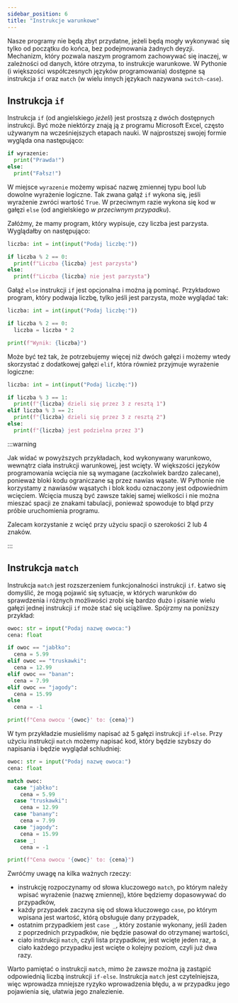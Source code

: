 ```yaml
---
sidebar_position: 6
title: "Instrukcje warunkowe"
---
```


Nasze programy nie będą zbyt przydatne, jeżeli będą mogły wykonywać się tylko
od początku do końca, bez podejmowania żadnych deyzji. Mechanizm, który pozwala
naszym programom zachowywać się inaczej, w zależności od danych, które otrzyma,
to instrukcje warunkowe. W Pythonie (i większości współczesnych języków
programowania) dostępne są instrukcja `if` oraz `match` (w wielu innych językach
nazywana `switch-case`).

## Instrukcja `if`

Instrukcja `if` (od angielskiego *jeżeli*) jest prostszą z dwóch dostępnych
instrukcji. Być może niektórzy znają ją z programu Microsoft Excel, często
używanym na wcześniejszych etapach nauki. W najprostszej swojej formie
wygląda ona następująco:

```python showLineNumbers
if wyrazenie:
  print("Prawda!")
else:
  print("Fałsz!")
```

W miejsce `wyrazenie` możemy wpisać nazwę zmiennej typu bool lub dowolne
wyrażenie logiczne. Tak zwana gałąź `if` wykona się, jeśli wyrażenie zwróci
wartość `True`. W przeciwnym razie wykona się kod w gałęzi `else` (od
angielskiego *w przeciwnym przypadku*).

Załóżmy, że mamy program, który wypisuje, czy liczba jest parzysta. Wyglądałby
on następująco:

```python showLineNumbers
liczba: int = int(input("Podaj liczbę:"))

if liczba % 2 == 0:
  print(f"Liczba {liczba} jest parzysta")
else:
  print(f"Liczba {liczba} nie jest parzysta")
```

Gałąź `else` instrukcji `if` jest opcjonalna i można ją pominąć. Przykładowo
program, który podwaja liczbę, tylko jeśli jest parzysta, może wyglądać tak:

```python showLineNumbers
liczba: int = int(input("Podaj liczbę:"))

if liczba % 2 == 0:
  liczba = liczba * 2

print(f"Wynik: {liczba}")
```

Może być też tak, że potrzebujemy więcej niż dwóch gałęzi i możemy wtedy
skorzystać z dodatkowej gałęzi `elif`, która również przyjmuje wyrażenie
logiczne:

```python showLineNumbers
liczba: int = int(input("Podaj liczbę:"))

if liczba % 3 == 1:
  print(f"{liczba} dzieli się przez 3 z resztą 1")
elif liczba % 3 == 2:
  print(f"{liczba} dzieli się przez 3 z resztą 2")
else:
  print(f"{liczba} jest podzielna przez 3")
```

:::warning

Jak widać w powyższych przykładach, kod wykonywany warunkowo, wewnątrz ciała
instrukcji warunkowej, jest wcięty. W większości języków programowania wcięcia
nie są wymagane (aczkolwiek bardzo zalecane), ponieważ bloki kodu ograniczane
są przez nawias wąsate. W Pythonie nie korzystamy z nawiasów wąsatych i blok
kodu oznaczony jest odpowiednim wcięciem. Wcięcia muszą być zawsze takiej
samej wielkości i nie można mieszać spacji ze znakami tabulacji, ponieważ
spowoduje to błąd przy próbie uruchomienia programu.

Zalecam korzystanie z wcięć przy użyciu spacji o szerokości 2 lub 4 znaków.

:::

## Instrukcja `match`

Instrukcja `match` jest rozszerzeniem funkcjonalności instrukcji `if`. Łatwo się
domyślić, że mogą pojawić się sytuacje, w których warunków do sprawdzenia i
różnych możliwości zrobi się bardzo dużo i pisanie wielu gałęzi jednej
instrukcji `if` może stać się uciążliwe. Spójrzmy na poniższy przykład:

```python showLineNumbers
owoc: str = input("Podaj nazwę owoca:")
cena: float

if owoc == "jabłko":
  cena = 5.99
elif owoc == "truskawki":
  cena = 12.99
elif owoc == "banan":
  cena = 7.99
elif owoc == "jagody":
  cena = 15.99
else
  cena = -1

print(f"Cena owocu '{owoc}' to: {cena}")
```

W tym przykładzie musieliśmy napisać aż 5 gałęzi instrukcji `if-else`. Przy
użyciu instrukcji `match` możemy napisać kod, który będzie szybszy do napisania
i będzie wyglądał schludniej:

```python showLineNumbers
owoc: str = input("Podaj nazwę owoca:")
cena: float

match owoc:
  case "jabłko":
    cena = 5.99
  case "truskawki":
    cena = 12.99
  case "banany":
    cena = 7.99
  case "jagody":
    cena = 15.99
  case _:
    cena = -1

print(f"Cena owocu '{owoc}' to: {cena}")
```

Zwróćmy uwagę na kilka ważnych rzeczy:
- instrukcję rozpoczynamy od słowa kluczowego `match`, po którym należy wpisać
  wyrażenie (nazwę zmiennej), które będziemy dopasowywać do przypadków,
- każdy przypadek zaczyna się od słowa kluczowego `case`, po którym wpisana jest
  wartość, którą obsługuje dany przypadek,
- ostatnim przypadkiem jest `case _`, który zostanie wykonany, jeśli żaden z
  poprzednich przypadków, nie będzie pasował do otrzymanej wartości,
- ciało instrukcji `match`, czyli lista przypadków, jest wcięte jeden raz, a
  ciało każdego przypadku jest wcięte o kolejny poziom, czyli już dwa razy.

Warto pamiętać o instrukcji `match`, mimo że zawsze można ją zastąpić odpowiednią
liczbą instrukcji `if-else`. Instrukcja `match` jest czytelniejsza, więc
wprowadza mniejsze ryzyko wprowadzenia błędu, a w przypadku jego pojawienia się,
ułatwia jego znalezienie.
